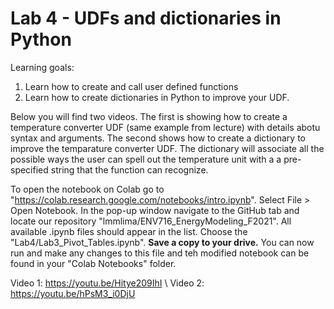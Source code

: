 # Lab 4 - UDFs and dictionaries in Python

Learning goals:

1. Learn how to create and call user defined functions
2. Learn how to create dictionaries in Python to improve your UDF. 


Below you will find two videos. The first is showing how to create a temperature converter UDF (same example from lecture) with details abotu syntax and arguments.
The second shows how to create a dictionary to improve the temparature converter UDF. The dictionary will associate all the possible ways the user can spell out the temperature unit with a a pre-specified string that the function can recognize. 

To open the notebook on Colab go to "https://colab.research.google.com/notebooks/intro.ipynb". Select File > Open Notebook. 
In the pop-up window navigate to the GitHub tab and locate our repository "lmmlima/ENV716_EnergyModeling_F2021". All available .ipynb files should appear in the list. Choose the "Lab4/Lab3_Pivot_Tables.ipynb". 
**Save a copy to your drive.** You can now run and make any changes to this file and teh modified notebook can be found in your "Colab Notebooks" folder.

Video 1: https://youtu.be/Hitye209IhI \\
Video 2: https://youtu.be/hPsM3_i0DjU
